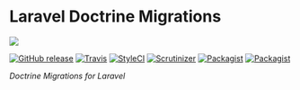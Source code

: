 # Laravel Doctrine Migrations

<img src="https://cloud.githubusercontent.com/assets/7728097/9831721/1ec0fdbc-5962-11e5-8c80-6f03f8275fbd.jpg"/>

[![GitHub release](https://img.shields.io/github/release/laravel-doctrine/migrations.svg?style=flat-square)](https://packagist.org/packages/laravel-doctrine/migrations)
[![Travis](https://img.shields.io/travis/laravel-doctrine/migrations.svg?style=flat-square)](https://travis-ci.org/laravel-doctrine/migrations)
[![StyleCI](https://styleci.io/repos/39036028/shield)](https://styleci.io/repos/39036028)
[![Scrutinizer](https://img.shields.io/scrutinizer/g/laravel-doctrine/migrations.svg?style=flat-square)](https://github.com/laravel-doctrine/migrations)
[![Packagist](https://img.shields.io/packagist/dm/laravel-doctrine/migrations.svg?style=flat-square)](https://packagist.org/packages/laravel-doctrine/migrations)
[![Packagist](https://img.shields.io/packagist/dt/laravel-doctrine/migrations.svg?style=flat-square)](https://packagist.org/packages/laravel-doctrine/migrations)

*Doctrine Migrations for Laravel*
